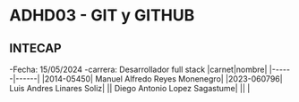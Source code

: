 # ADHD03 - GIT y GITHUB
## INTECAP
 -Fecha: 15/05/2024
 -carrera: Desarrollador full stack
 |carnet|nombre|
 |------|------|
 |2014-05450| Manuel Alfredo Reyes Monenegro|
 |2023-060796| Luis Andres Linares Soliz|
 || Diego Antonio Lopez Sagastume|
 || |